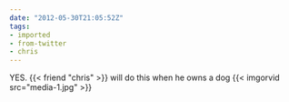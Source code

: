 ```yaml
---
date: "2012-05-30T21:05:52Z"
tags:
- imported
- from-twitter
- chris
---
```

YES. {{< friend "chris" >}} will do this when he owns a dog {{< imgorvid src="media-1.jpg" >}}
